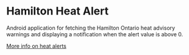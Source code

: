 # Hamilton Heat Alert

Android application for fetching the Hamilton Ontario heat advisory warnings and displaying a notification when the alert value is above 0.

[More info on heat alerts](http://www.hamilton.ca/public-health/health-topics/heat-alerts-heat-related-illness?WT.mc_id=heat&WT.hamilton_redirect_friendly=1)

